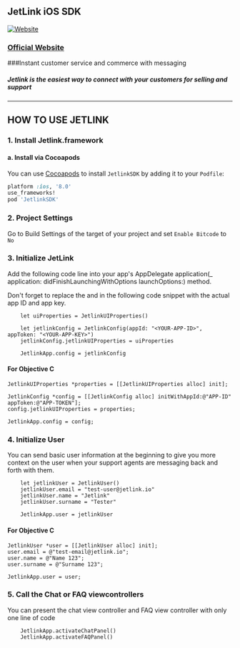 ## JetLink iOS SDK
[![Website](https://app.jetlink.io/Assets/custom/img/jetlink_logo.png)](https://jetlink.io)
### [Official Website](https://jetlink.io/)

###Instant customer service and commerce with messaging

##### Jetlink is the easiest way to connect with your customers for selling and support

----------------------------------------------------------------------------------------


## HOW TO USE JETLINK

### 1. Install Jetlink.framework

#### a. Install via Cocoapods

You can use [Cocoapods](http://cocoapods.org/) to install `JetlinkSDK` by adding it to your `Podfile`:

```ruby
platform :ios, '8.0'
use_frameworks!
pod 'JetlinkSDK'
```

### 2. Project Settings

Go to Build Settings of the target of your project and set `Enable Bitcode` to `No`

### 3. Initialize JetLink

Add the following code line into your app's AppDelegate application(_ application: didFinishLaunchingWithOptions launchOptions:) method. 

Don't forget to replace the <YOUR-APP-ID> and <YOUR-APP-KEY> in the following code snippet with the actual app ID and app key.   

```
	let uiProperties = JetlinkUIProperties()
		
	let jetlinkConfig = JetlinkConfig(appId: "<YOUR-APP-ID>", appToken: "<YOUR-APP-KEY>")
	jetlinkConfig.jetlinkUIProperties = uiProperties

	JetlinkApp.config = jetlinkConfig
```

#### For Objective C
```
JetlinkUIProperties *properties = [[JetlinkUIProperties alloc] init];

JetlinkConfig *config = [[JetlinkConfig alloc] initWithAppId:@"APP-ID" appToken:@"APP-TOKEN"];
config.jetlinkUIProperties = properties;

JetlinkApp.config = config;

```


### 4. Initialize User

You can send basic user information at the beginning to give you more context on the user when your support agents are messaging back and forth with them.   

```
	let jetlinkUser = JetlinkUser()
	jetlinkUser.email = "test-user@jetlink.io"
	jetlinkUser.name = "Jetlink"
	jetlinkUser.surname = "Tester"
	
	JetlinkApp.user = jetlinkUser

```

#### For Objective C
```
JetlinkUser *user = [[JetlinkUser alloc] init];
user.email = @"test-email@jetlink.io";
user.name = @"Name 123";
user.surname = @"Surname 123";

JetlinkApp.user = user;
```


### 5. Call the Chat or FAQ viewcontrollers

You can present the chat view controller and FAQ view controller with only one line of code

```
	JetlinkApp.activateChatPanel()
	JetlinkApp.activateFAQPanel()
```
